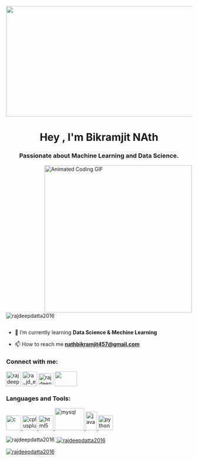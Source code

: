 <img src = "https://images.unsplash.com/photo-1531297484001-80022131f5a1?q=80&w=3440&auto=format&fit=crop&ixlib=rb-4.0.3&ixid=M3wxMjA3fDB8MHxwaG90by1wYWdlfHx8fGVufDB8fHx8fA%3D%3D" height="300" width = "1000">
<h1 align="center">Hey , I'm Bikramjit NAth</h1>
<h3 align="center">Passionate about Machine Learning and Data Science.</h3>
<img width="400" align="right" src="https://camo.githubusercontent.com/c1dcb74cc1c1835b1d716f5051499a2814c683c806b15f04b0eba492863703e9/68747470733a2f2f63646e2e6472696262626c652e636f6d2f75736572732f3733303730332f73637265656e73686f74732f363538313234332f6176656e746f2e676966" alt="Animated Coding GIF">


<p align="left"> <img src="https://komarev.com/ghpvc/?username=rajdeepdatta2016&label=Profile%20views&color=0e75b6&style=flat" alt="rajdeepdatta2016" /> </p>

<p align="left"> <a href="https://twitter.com/" target="blank"><img src="https://img.shields.io/twitter/follow/?logo=twitter&style=for-the-badge" alt="" /></a> </p>

- 🌱 I’m currently learning **Data Science & Mechine Learning**


- 📫 How to reach me **nathbikramjit457@gmail.com**

<h3 align="left">Connect with me:</h3>
<p align="left">
<a href="linkedin.com/in/bikramjit-nath-3a8ab51b5" target="blank"><img align="center" src="https://upload.wikimedia.org/wikipedia/commons/thumb/f/f8/LinkedIn_icon_circle.svg/800px-LinkedIn_icon_circle.svg.png" alt="rajdeep-datta-bbb0b3247" height="40" width="40" /></a>
<a href="https://instagram.com/ra_jd_eep_" target="blank"><img align="center" src="https://upload.wikimedia.org/wikipedia/commons/thumb/9/96/Instagram.svg/1200px-Instagram.svg.png" alt="ra_jd_eep_" height="40" width="40" /></a>
<a href="https://www.leetcode.com/rajdeepdatta2016" target="blank"><img align="center" src="https://cdn.iconscout.com/icon/free/png-256/free-leetcode-3521542-2944960.png" alt="rajdeepdatta2016" height="30" width="40" /></a>
<a href="https://www.codingninjas.com/studio/profile/rajdeepdatta" target="blank"><img align="center" src="https://successinsightsindia.com/wp-content/uploads/2022/05/1BD6CFD3-EECF-44CE-BD45-E616C9F42E06.jpeg" height="40" width="60" /></a>
</p>

<h3 align="left">Languages and Tools:</h3>
<p align="left"> <a href="https://www.cprogramming.com/" target="_blank" rel="noreferrer"> <img src="https://upload.wikimedia.org/wikipedia/commons/thumb/1/18/C_Programming_Language.svg/695px-C_Programming_Language.svg.png" alt="c" width="40" height="40"/> </a> <a href="https://www.w3schools.com/cpp/" target="_blank" rel="noreferrer"> <img src="https://upload.wikimedia.org/wikipedia/commons/thumb/1/18/ISO_C%2B%2B_Logo.svg/1822px-ISO_C%2B%2B_Logo.svg.png" alt="cplusplus" width="40" height="40"/> </a> <a href="https://www.w3.org/html/" target="_blank" rel="noreferrer"> <img src="https://upload.wikimedia.org/wikipedia/commons/thumb/3/38/HTML5_Badge.svg/2048px-HTML5_Badge.svg.png" alt="html5" width="40" height="40"/> </a> <a href="https://www.mysql.com/" target="_blank" rel="noreferrer"> <img src="https://download.logo.wine/logo/MySQL/MySQL-Logo.wine.png" alt="mysql" width="80" height="60"/> </a> <a href="https://www.java.com" target="_blank" rel="noreferrer"> <img src="https://upload.wikimedia.org/wikipedia/fr/thumb/2/2e/Java_Logo.svg/1200px-Java_Logo.svg.png" alt="java" width="30" height="50"/> </a> <a href="https://www.python.org/" target="_blank" rel="noreferrer"><img src="https://upload.wikimedia.org/wikipedia/commons/thumb/c/c3/Python-logo-notext.svg/1869px-Python-logo-notext.svg.png" alt="python" width="40" height="40"> </p>

<p><img align="left" src="https://github-readme-stats.vercel.app/api/top-langs?username=rajdeepdatta2016&show_icons=true&locale=en&layout=compact" alt="rajdeepdatta2016" /></p>

<p>&nbsp;<img align="center" src="https://github-readme-stats.vercel.app/api?username=rajdeepdatta2016&show_icons=true&locale=en" alt="rajdeepdatta2016" /></p>

<p><img align="center" src="https://github-readme-streak-stats.herokuapp.com/?user=rajdeepdatta2016&" alt="rajdeepdatta2016" /></p>
